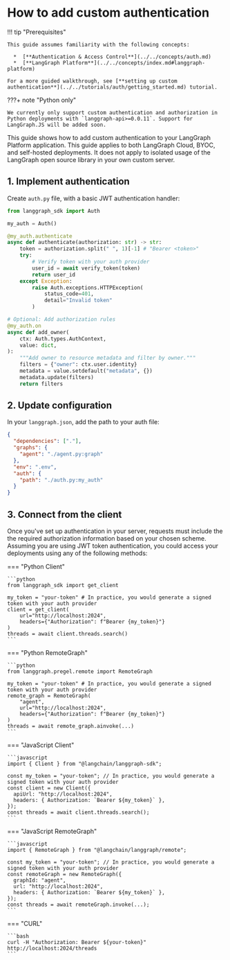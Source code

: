 # How to add custom authentication

!!! tip "Prerequisites"

    This guide assumes familiarity with the following concepts:

      *  [**Authentication & Access Control**](../../concepts/auth.md)
      *  [**LangGraph Platform**](../../concepts/index.md#langgraph-platform)
    
    For a more guided walkthrough, see [**setting up custom authentication**](../../tutorials/auth/getting_started.md) tutorial.

???+ note "Python only"
  
    We currently only support custom authentication and authorization in Python deployments with `langgraph-api>=0.0.11`. Support for LangGraph.JS will be added soon.

This guide shows how to add custom authentication to your LangGraph Platform application. This guide applies to both LangGraph Cloud, BYOC, and self-hosted deployments. It does not apply to isolated usage of the LangGraph open source library in your own custom server.

## 1. Implement authentication

Create `auth.py` file, with a basic JWT authentication handler:

```python
from langgraph_sdk import Auth

my_auth = Auth()

@my_auth.authenticate
async def authenticate(authorization: str) -> str:
    token = authorization.split(" ", 1)[-1] # "Bearer <token>"
    try:
        # Verify token with your auth provider
        user_id = await verify_token(token)
        return user_id
    except Exception:
        raise Auth.exceptions.HTTPException(
            status_code=401,
            detail="Invalid token"
        )

# Optional: Add authorization rules
@my_auth.on
async def add_owner(
    ctx: Auth.types.AuthContext,
    value: dict,
):
    """Add owner to resource metadata and filter by owner."""
    filters = {"owner": ctx.user.identity}
    metadata = value.setdefault("metadata", {})
    metadata.update(filters)
    return filters
```

## 2. Update configuration

In your `langgraph.json`, add the path to your auth file:

```json hl_lines="7-9"
{
  "dependencies": ["."],
  "graphs": {
    "agent": "./agent.py:graph"
  },
  "env": ".env",
  "auth": {
    "path": "./auth.py:my_auth"
  }
}
```

## 3. Connect from the client

Once you've set up authentication in your server, requests must include the the required authorization information based on your chosen scheme.
Assuming you are using JWT token authentication, you could access your deployments using any of the following methods:

=== "Python Client"

    ```python
    from langgraph_sdk import get_client

    my_token = "your-token" # In practice, you would generate a signed token with your auth provider
    client = get_client(
        url="http://localhost:2024",
        headers={"Authorization": f"Bearer {my_token}"}
    )
    threads = await client.threads.search()
    ```

=== "Python RemoteGraph"

    ```python
    from langgraph.pregel.remote import RemoteGraph
    
    my_token = "your-token" # In practice, you would generate a signed token with your auth provider
    remote_graph = RemoteGraph(
        "agent",
        url="http://localhost:2024",
        headers={"Authorization": f"Bearer {my_token}"}
    )
    threads = await remote_graph.ainvoke(...)
    ```

=== "JavaScript Client"

    ```javascript
    import { Client } from "@langchain/langgraph-sdk";

    const my_token = "your-token"; // In practice, you would generate a signed token with your auth provider
    const client = new Client({
      apiUrl: "http://localhost:2024",
      headers: { Authorization: `Bearer ${my_token}` },
    });
    const threads = await client.threads.search();
    ```

=== "JavaScript RemoteGraph"

    ```javascript
    import { RemoteGraph } from "@langchain/langgraph/remote";

    const my_token = "your-token"; // In practice, you would generate a signed token with your auth provider
    const remoteGraph = new RemoteGraph({
      graphId: "agent",
      url: "http://localhost:2024",
      headers: { Authorization: `Bearer ${my_token}` },
    });
    const threads = await remoteGraph.invoke(...);
    ```

=== "CURL"

    ```bash
    curl -H "Authorization: Bearer ${your-token}" http://localhost:2024/threads
    ```
